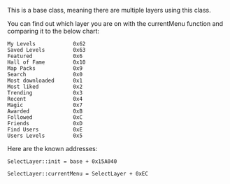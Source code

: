 This is a base class, meaning there are multiple layers using this class.

You can find out which layer you are on with the currentMenu function and comparing it to the below chart:

```
My Levels            0x62
Saved Levels         0x63
Featured             0x6
Hall of Fame         0x10
Map Packs            0x9
Search               0x0
Most downloaded      0x1
Most liked           0x2
Trending             0x3
Recent               0x4
Magic                0x7
Awarded              0xB
Followed             0xC
Friends              0xD
Find Users           0xE
Users Levels         0x5
```

Here are the known addresses:

```
SelectLayer::init = base + 0x15A040

SelectLayer::currentMenu = SelectLayer + 0xEC
```